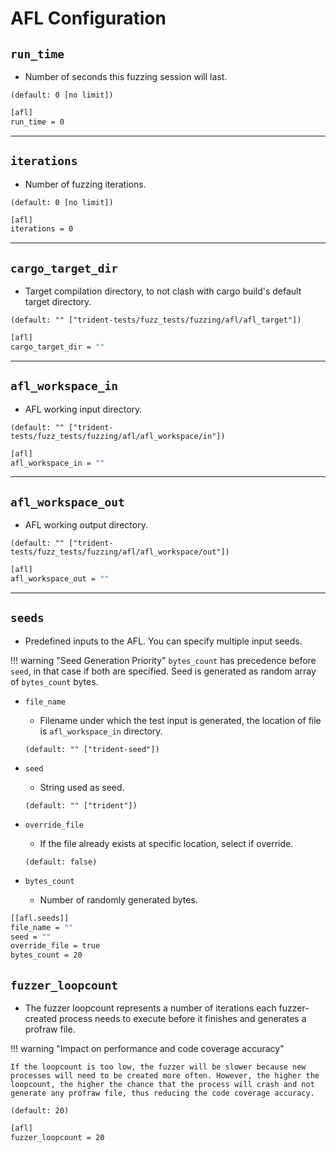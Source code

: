 # AFL Configuration

## `run_time`

- Number of seconds this fuzzing session will last.

`(default: 0 [no limit])`

```bash
[afl]
run_time = 0
```

---

## `iterations`

- Number of fuzzing iterations.

`(default: 0 [no limit])`

```bash
[afl]
iterations = 0
```

---

## `cargo_target_dir`

- Target compilation directory, to not clash with cargo build's default target directory.

`(default: "" ["trident-tests/fuzz_tests/fuzzing/afl/afl_target"])`

```bash
[afl]
cargo_target_dir = ""
```

---

## `afl_workspace_in`

- AFL working input directory.

`(default: "" ["trident-tests/fuzz_tests/fuzzing/afl/afl_workspace/in"])`

```bash
[afl]
afl_workspace_in = ""
```

---

## `afl_workspace_out`

- AFL working output directory.

`(default: "" ["trident-tests/fuzz_tests/fuzzing/afl/afl_workspace/out"])`

```bash
[afl]
afl_workspace_out = ""
```

---

## `seeds`

- Predefined inputs to the AFL. You can specify multiple input seeds.

!!! warning "Seed Generation Priority"
    `bytes_count` has precedence before `seed`, in that case if both are specified. Seed is generated as random array of `bytes_count` bytes.

- `file_name`

    - Filename under which the test input is generated, the location of file is `afl_workspace_in` directory.

    `(default: "" ["trident-seed"])`

- `seed`

    - String used as seed.

    `(default: "" ["trident"])`

- `override_file`

    - If the file already exists at specific location, select if override.

    `(default: false)`

- `bytes_count`

    - Number of randomly generated bytes.

```bash
[[afl.seeds]]
file_name = ""
seed = ""
override_file = true
bytes_count = 20
```

## `fuzzer_loopcount`

- The fuzzer loopcount represents a number of iterations each fuzzer-created process needs to execute before it finishes and generates a profraw file.

!!! warning "Impact on performance and code coverage accuracy"

    If the loopcount is too low, the fuzzer will be slower because new processes will need to be created more often. However, the higher the loopcount, the higher the chance that the process will crash and not generate any profraw file, thus reducing the code coverage accuracy.

`(default: 20)`

```bash
[afl]
fuzzer_loopcount = 20
```

